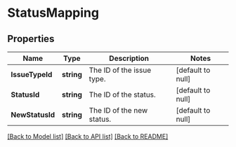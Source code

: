 # StatusMapping

## Properties
Name | Type | Description | Notes
------------ | ------------- | ------------- | -------------
**IssueTypeId** | **string** | The ID of the issue type. | [default to null]
**StatusId** | **string** | The ID of the status. | [default to null]
**NewStatusId** | **string** | The ID of the new status. | [default to null]

[[Back to Model list]](../README.md#documentation-for-models) [[Back to API list]](../README.md#documentation-for-api-endpoints) [[Back to README]](../README.md)

